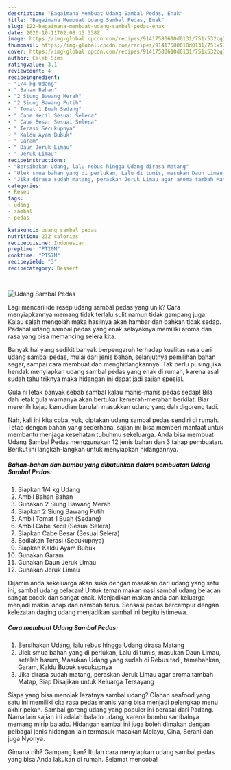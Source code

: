 ```yaml
---
description: "Bagaimana Membuat Udang Sambal Pedas, Enak"
title: "Bagaimana Membuat Udang Sambal Pedas, Enak"
slug: 122-bagaimana-membuat-udang-sambal-pedas-enak
date: 2020-10-11T02:08:13.338Z
image: https://img-global.cpcdn.com/recipes/91417580610d0131/751x532cq70/udang-sambal-pedas-foto-resep-utama.jpg
thumbnail: https://img-global.cpcdn.com/recipes/91417580610d0131/751x532cq70/udang-sambal-pedas-foto-resep-utama.jpg
cover: https://img-global.cpcdn.com/recipes/91417580610d0131/751x532cq70/udang-sambal-pedas-foto-resep-utama.jpg
author: Caleb Sims
ratingvalue: 3.1
reviewcount: 4
recipeingredient:
- "1/4 kg Udang"
- " Bahan Bahan"
- "2 Siung Bawang Merah"
- "2 Siung Bawang Putih"
- " Tomat 1 Buah Sedang"
- " Cabe Kecil Sesuai Selera"
- " Cabe Besar Sesuai Selera"
- " Terasi Secukupnya"
- " Kaldu Ayam Bubuk"
- " Garam"
- " Daun Jeruk Limau"
- " Jeruk Limau"
recipeinstructions:
- "Bersihakan Udang, lalu rebus hingga Udang dirasa Matang"
- "Ulek smua bahan yang di perlukan, Lalu di tumis, masukan Daun Limau, setelah harum, Masukan Udang yang sudah di Rebus tadi, tamabahkan, Garam, Kaldu Bubuk secukupnya"
- "Jika dirasa sudah matang, peraskan Jeruk Limau agar aroma tambah Matap, Siap Disajikan untuk Keluarga Tersayang"
categories:
- Resep
tags:
- udang
- sambal
- pedas

katakunci: udang sambal pedas 
nutrition: 232 calories
recipecuisine: Indonesian
preptime: "PT20M"
cooktime: "PT57M"
recipeyield: "3"
recipecategory: Dessert

---
```



![Udang Sambal Pedas](https://img-global.cpcdn.com/recipes/91417580610d0131/751x532cq70/udang-sambal-pedas-foto-resep-utama.jpg)

Lagi mencari ide resep udang sambal pedas yang unik? Cara menyiapkannya memang tidak terlalu sulit namun tidak gampang juga. Kalau salah mengolah maka hasilnya akan hambar dan bahkan tidak sedap. Padahal udang sambal pedas yang enak selayaknya memiliki aroma dan rasa yang bisa memancing selera kita.

Banyak hal yang sedikit banyak berpengaruh terhadap kualitas rasa dari udang sambal pedas, mulai dari jenis bahan, selanjutnya pemilihan bahan segar, sampai cara membuat dan menghidangkannya. Tak perlu pusing jika hendak menyiapkan udang sambal pedas yang enak di rumah, karena asal sudah tahu triknya maka hidangan ini dapat jadi sajian spesial.

Gula ni letak banyak sebab sambal kalau manis-manis pedas sedap! Bila dah letak gula warnanya akan bertukar kemerah-merahan berkilat. Biar merenih kejap kemudian barulah masukkan udang yang dah digoreng tadi.


Nah, kali ini kita coba, yuk, ciptakan udang sambal pedas sendiri di rumah. Tetap dengan bahan yang sederhana, sajian ini bisa memberi manfaat untuk membantu menjaga kesehatan tubuhmu sekeluarga. Anda bisa membuat Udang Sambal Pedas menggunakan 12 jenis bahan dan 3 tahap pembuatan. Berikut ini langkah-langkah untuk menyiapkan hidangannya.

<!--inarticleads1-->

##### Bahan-bahan dan bumbu yang dibutuhkan dalam pembuatan Udang Sambal Pedas:

1. Siapkan 1/4 kg Udang
1. Ambil  Bahan Bahan
1. Gunakan 2 Siung Bawang Merah
1. Siapkan 2 Siung Bawang Putih
1. Ambil  Tomat 1 Buah (Sedang)
1. Ambil  Cabe Kecil (Sesuai Selera)
1. Siapkan  Cabe Besar (Sesuai Selera)
1. Sediakan  Terasi (Secukupnya)
1. Siapkan  Kaldu Ayam Bubuk
1. Gunakan  Garam
1. Gunakan  Daun Jeruk Limau
1. Gunakan  Jeruk Limau


Dijamin anda sekeluarga akan suka dengan masakan dari udang yang satu ini, sambal udang belacan! Untuk teman makan nasi sambal udang belacan sangat cocok dan sangat enak. Menjadikan makan anda dan keluarga menjadi makin lahap dan nambah terus. Sensasi pedas bercampur dengan kelezatan daging udang menjadikan sambal ini begitu istimewa. 

<!--inarticleads2-->

##### Cara membuat Udang Sambal Pedas:

1. Bersihakan Udang, lalu rebus hingga Udang dirasa Matang
1. Ulek smua bahan yang di perlukan, Lalu di tumis, masukan Daun Limau, setelah harum, Masukan Udang yang sudah di Rebus tadi, tamabahkan, Garam, Kaldu Bubuk secukupnya
1. Jika dirasa sudah matang, peraskan Jeruk Limau agar aroma tambah Matap, Siap Disajikan untuk Keluarga Tersayang


Siapa yang bisa menolak lezatnya sambal udang? Olahan seafood yang satu ini memiliki cita rasa pedas manis yang bisa menjadi pelengkap menu akhir pekan. Sambal goreng udang yang populer ini berasal dari Padang. Nama lain sajian ini adalah balado udang, karena bumbu sambalnya memang mirip balado. Hidangan sambal ini juga boleh dimakan dengan pelbagai jenis hidangan lain termasuk masakan Melayu, Cina, Serani dan juga Nyonya. 

Gimana nih? Gampang kan? Itulah cara menyiapkan udang sambal pedas yang bisa Anda lakukan di rumah. Selamat mencoba!

